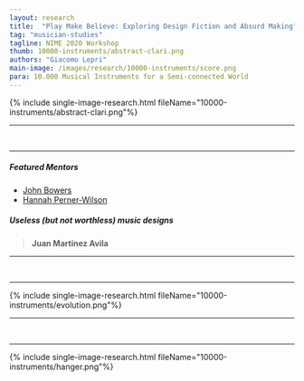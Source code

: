 ```yaml
---
layout: research
title:  "Play Make Believe: Exploring Design Fiction and Absurd Making"
tag: "musician-studies"
tagline: NIME 2020 Workshop
thumb: 10000-instruments/abstract-clari.png
authors: "Giacomo Lepri"
main-image: /images/research/10000-instruments/score.png
para: 10.000 Musical Instruments for a Semi-connected World
---
```


{% include single-image-research.html fileName="10000-instruments/abstract-clari.png"%}

___

<br>

___



##### Featured Mentors

- [John Bowers](https://www.ncl.ac.uk/sacs/staff/profile/johnbowers.html)
- [Hannah Perner-Wilson](https://www.plusea.at)


##### Useless (but not worthless) music designs

>**Juan Martinez Avila**

___

<br>

___

{% include single-image-research.html fileName="10000-instruments/evolution.png"%}

___

<br>

___

{% include single-image-research.html fileName="10000-instruments/hanger.png"%}
